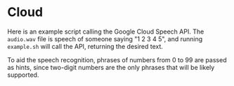 # Cloud
Here is an example script calling the Google Cloud Speech API. The `audio.wav` file is speech of someone saying "1 2 3 4 5", and running `example.sh` will call the API, returning the desired text.

To aid the speech recognition, phrases of numbers from 0 to 99 are passed as hints, since two-digit numbers are the only phrases that will be likely supported.
